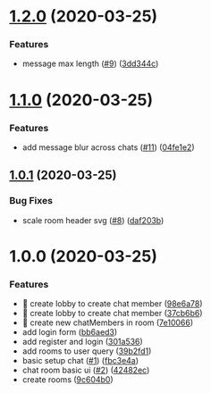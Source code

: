 # [1.2.0](https://github.com/Iteam1337/samtal.io/compare/v1.1.0...v1.2.0) (2020-03-25)


### Features

* message max length ([#9](https://github.com/Iteam1337/samtal.io/issues/9)) ([3dd344c](https://github.com/Iteam1337/samtal.io/commit/3dd344cd6422d4599088dac0849e1947da4dffc0))

# [1.1.0](https://github.com/Iteam1337/samtal.io/compare/v1.0.1...v1.1.0) (2020-03-25)

### Features

- add message blur across chats ([#11](https://github.com/Iteam1337/samtal.io/issues/11)) ([04fe1e2](https://github.com/Iteam1337/samtal.io/commit/04fe1e22c246e297877ac9b3b57ba04f3380efd0))

## [1.0.1](https://github.com/Iteam1337/samtal.io/compare/v1.0.0...v1.0.1) (2020-03-25)

### Bug Fixes

- scale room header svg ([#8](https://github.com/Iteam1337/samtal.io/issues/8)) ([daf203b](https://github.com/Iteam1337/samtal.io/commit/daf203b236b9886d6e704bc63bcde81127fd9646))

# 1.0.0 (2020-03-25)

### Features

- 🎸 create lobby to create chat member ([98e6a78](https://github.com/Iteam1337/samtal.io/commit/98e6a783445edc02b69dac4e2bcd006943c23575))
- 🎸 create lobby to create chat member ([37cb6b6](https://github.com/Iteam1337/samtal.io/commit/37cb6b6ac783e3f3ee89bc4a17d31faa021954a5))
- 🎸 create new chatMembers in room ([7e10066](https://github.com/Iteam1337/samtal.io/commit/7e10066c2fc44e8d3a0c254432de0879bc84101d))
- add login form ([bb6aed3](https://github.com/Iteam1337/samtal.io/commit/bb6aed3b4d75f9105da05049de8725efcd6eeebd))
- add register and login ([301a536](https://github.com/Iteam1337/samtal.io/commit/301a536306781c4869e62e3005e3f1c13a539535))
- add rooms to user query ([39b2fd1](https://github.com/Iteam1337/samtal.io/commit/39b2fd1afab8a9e5194f83a1c48326c10d9a3a0b))
- basic setup chat ([#1](https://github.com/Iteam1337/samtal.io/issues/1)) ([fbc3e4a](https://github.com/Iteam1337/samtal.io/commit/fbc3e4a7d39dc90f2bdd360e9e3295e9e1b1b050))
- chat room basic ui ([#2](https://github.com/Iteam1337/samtal.io/issues/2)) ([42482ec](https://github.com/Iteam1337/samtal.io/commit/42482ec46e99d164e13775e77ccbe8f0dae9e9c5))
- create rooms ([9c604b0](https://github.com/Iteam1337/samtal.io/commit/9c604b05ff6ce76b1b5d1df8f018962085334c53))
